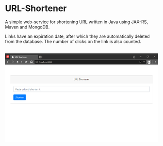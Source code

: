 # URL-Shortener
A simple web-service for shortening URL written in Java using JAX-RS, Maven and MongoDB.

Links have an expiration date, after which they are automatically deleted from the database. The number of clicks on the link is also counted.
<br>
<br>

![](URL_Shortener.png)
